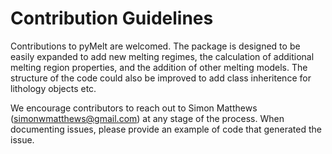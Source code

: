 # Contribution Guidelines
Contributions to pyMelt are welcomed. The package is designed to be easily expanded to add new melting regimes, the calculation of additional melting region properties, and the addition of other melting models. The structure of the code could also be improved to add class inheritence for lithology objects etc.

We encourage contributors to reach out to Simon Matthews (simonwmatthews@gmail.com) at any stage of the process. When documenting issues, please provide an example of code that generated the issue.
